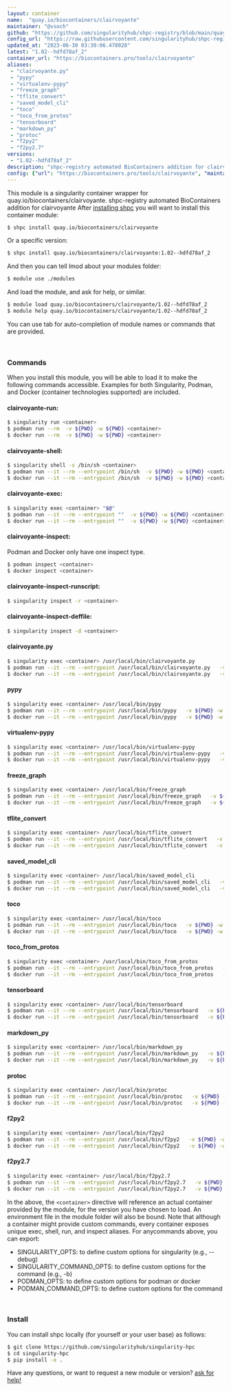 ```yaml
---
layout: container
name:  "quay.io/biocontainers/clairvoyante"
maintainer: "@vsoch"
github: "https://github.com/singularityhub/shpc-registry/blob/main/quay.io/biocontainers/clairvoyante/container.yaml"
config_url: "https://raw.githubusercontent.com/singularityhub/shpc-registry/main/quay.io/biocontainers/clairvoyante/container.yaml"
updated_at: "2023-06-30 03:30:06.478028"
latest: "1.02--hdfd78af_2"
container_url: "https://biocontainers.pro/tools/clairvoyante"
aliases:
 - "clairvoyante.py"
 - "pypy"
 - "virtualenv-pypy"
 - "freeze_graph"
 - "tflite_convert"
 - "saved_model_cli"
 - "toco"
 - "toco_from_protos"
 - "tensorboard"
 - "markdown_py"
 - "protoc"
 - "f2py2"
 - "f2py2.7"
versions:
 - "1.02--hdfd78af_2"
description: "shpc-registry automated BioContainers addition for clairvoyante"
config: {"url": "https://biocontainers.pro/tools/clairvoyante", "maintainer": "@vsoch", "description": "shpc-registry automated BioContainers addition for clairvoyante", "latest": {"1.02--hdfd78af_2": "sha256:ff4463765f330c42a338de65fb6278d98e02cb772af052746b9f552e03812c56"}, "tags": {"1.02--hdfd78af_2": "sha256:ff4463765f330c42a338de65fb6278d98e02cb772af052746b9f552e03812c56"}, "docker": "quay.io/biocontainers/clairvoyante", "aliases": {"clairvoyante.py": "/usr/local/bin/clairvoyante.py", "pypy": "/usr/local/bin/pypy", "virtualenv-pypy": "/usr/local/bin/virtualenv-pypy", "freeze_graph": "/usr/local/bin/freeze_graph", "tflite_convert": "/usr/local/bin/tflite_convert", "saved_model_cli": "/usr/local/bin/saved_model_cli", "toco": "/usr/local/bin/toco", "toco_from_protos": "/usr/local/bin/toco_from_protos", "tensorboard": "/usr/local/bin/tensorboard", "markdown_py": "/usr/local/bin/markdown_py", "protoc": "/usr/local/bin/protoc", "f2py2": "/usr/local/bin/f2py2", "f2py2.7": "/usr/local/bin/f2py2.7"}}
---
```


This module is a singularity container wrapper for quay.io/biocontainers/clairvoyante.
shpc-registry automated BioContainers addition for clairvoyante
After [installing shpc](#install) you will want to install this container module:


```bash
$ shpc install quay.io/biocontainers/clairvoyante
```

Or a specific version:

```bash
$ shpc install quay.io/biocontainers/clairvoyante:1.02--hdfd78af_2
```

And then you can tell lmod about your modules folder:

```bash
$ module use ./modules
```

And load the module, and ask for help, or similar.

```bash
$ module load quay.io/biocontainers/clairvoyante/1.02--hdfd78af_2
$ module help quay.io/biocontainers/clairvoyante/1.02--hdfd78af_2
```

You can use tab for auto-completion of module names or commands that are provided.

<br>

### Commands

When you install this module, you will be able to load it to make the following commands accessible.
Examples for both Singularity, Podman, and Docker (container technologies supported) are included.

#### clairvoyante-run:

```bash
$ singularity run <container>
$ podman run --rm  -v ${PWD} -w ${PWD} <container>
$ docker run --rm  -v ${PWD} -w ${PWD} <container>
```

#### clairvoyante-shell:

```bash
$ singularity shell -s /bin/sh <container>
$ podman run --it --rm --entrypoint /bin/sh  -v ${PWD} -w ${PWD} <container>
$ docker run --it --rm --entrypoint /bin/sh  -v ${PWD} -w ${PWD} <container>
```

#### clairvoyante-exec:

```bash
$ singularity exec <container> "$@"
$ podman run --it --rm --entrypoint ""  -v ${PWD} -w ${PWD} <container> "$@"
$ docker run --it --rm --entrypoint ""  -v ${PWD} -w ${PWD} <container> "$@"
```

#### clairvoyante-inspect:

Podman and Docker only have one inspect type.

```bash
$ podman inspect <container>
$ docker inspect <container>
```

#### clairvoyante-inspect-runscript:

```bash
$ singularity inspect -r <container>
```

#### clairvoyante-inspect-deffile:

```bash
$ singularity inspect -d <container>
```


#### clairvoyante.py

```bash
$ singularity exec <container> /usr/local/bin/clairvoyante.py
$ podman run --it --rm --entrypoint /usr/local/bin/clairvoyante.py   -v ${PWD} -w ${PWD} <container> -c " $@"
$ docker run --it --rm --entrypoint /usr/local/bin/clairvoyante.py   -v ${PWD} -w ${PWD} <container> -c " $@"
```


#### pypy

```bash
$ singularity exec <container> /usr/local/bin/pypy
$ podman run --it --rm --entrypoint /usr/local/bin/pypy   -v ${PWD} -w ${PWD} <container> -c " $@"
$ docker run --it --rm --entrypoint /usr/local/bin/pypy   -v ${PWD} -w ${PWD} <container> -c " $@"
```


#### virtualenv-pypy

```bash
$ singularity exec <container> /usr/local/bin/virtualenv-pypy
$ podman run --it --rm --entrypoint /usr/local/bin/virtualenv-pypy   -v ${PWD} -w ${PWD} <container> -c " $@"
$ docker run --it --rm --entrypoint /usr/local/bin/virtualenv-pypy   -v ${PWD} -w ${PWD} <container> -c " $@"
```


#### freeze_graph

```bash
$ singularity exec <container> /usr/local/bin/freeze_graph
$ podman run --it --rm --entrypoint /usr/local/bin/freeze_graph   -v ${PWD} -w ${PWD} <container> -c " $@"
$ docker run --it --rm --entrypoint /usr/local/bin/freeze_graph   -v ${PWD} -w ${PWD} <container> -c " $@"
```


#### tflite_convert

```bash
$ singularity exec <container> /usr/local/bin/tflite_convert
$ podman run --it --rm --entrypoint /usr/local/bin/tflite_convert   -v ${PWD} -w ${PWD} <container> -c " $@"
$ docker run --it --rm --entrypoint /usr/local/bin/tflite_convert   -v ${PWD} -w ${PWD} <container> -c " $@"
```


#### saved_model_cli

```bash
$ singularity exec <container> /usr/local/bin/saved_model_cli
$ podman run --it --rm --entrypoint /usr/local/bin/saved_model_cli   -v ${PWD} -w ${PWD} <container> -c " $@"
$ docker run --it --rm --entrypoint /usr/local/bin/saved_model_cli   -v ${PWD} -w ${PWD} <container> -c " $@"
```


#### toco

```bash
$ singularity exec <container> /usr/local/bin/toco
$ podman run --it --rm --entrypoint /usr/local/bin/toco   -v ${PWD} -w ${PWD} <container> -c " $@"
$ docker run --it --rm --entrypoint /usr/local/bin/toco   -v ${PWD} -w ${PWD} <container> -c " $@"
```


#### toco_from_protos

```bash
$ singularity exec <container> /usr/local/bin/toco_from_protos
$ podman run --it --rm --entrypoint /usr/local/bin/toco_from_protos   -v ${PWD} -w ${PWD} <container> -c " $@"
$ docker run --it --rm --entrypoint /usr/local/bin/toco_from_protos   -v ${PWD} -w ${PWD} <container> -c " $@"
```


#### tensorboard

```bash
$ singularity exec <container> /usr/local/bin/tensorboard
$ podman run --it --rm --entrypoint /usr/local/bin/tensorboard   -v ${PWD} -w ${PWD} <container> -c " $@"
$ docker run --it --rm --entrypoint /usr/local/bin/tensorboard   -v ${PWD} -w ${PWD} <container> -c " $@"
```


#### markdown_py

```bash
$ singularity exec <container> /usr/local/bin/markdown_py
$ podman run --it --rm --entrypoint /usr/local/bin/markdown_py   -v ${PWD} -w ${PWD} <container> -c " $@"
$ docker run --it --rm --entrypoint /usr/local/bin/markdown_py   -v ${PWD} -w ${PWD} <container> -c " $@"
```


#### protoc

```bash
$ singularity exec <container> /usr/local/bin/protoc
$ podman run --it --rm --entrypoint /usr/local/bin/protoc   -v ${PWD} -w ${PWD} <container> -c " $@"
$ docker run --it --rm --entrypoint /usr/local/bin/protoc   -v ${PWD} -w ${PWD} <container> -c " $@"
```


#### f2py2

```bash
$ singularity exec <container> /usr/local/bin/f2py2
$ podman run --it --rm --entrypoint /usr/local/bin/f2py2   -v ${PWD} -w ${PWD} <container> -c " $@"
$ docker run --it --rm --entrypoint /usr/local/bin/f2py2   -v ${PWD} -w ${PWD} <container> -c " $@"
```


#### f2py2.7

```bash
$ singularity exec <container> /usr/local/bin/f2py2.7
$ podman run --it --rm --entrypoint /usr/local/bin/f2py2.7   -v ${PWD} -w ${PWD} <container> -c " $@"
$ docker run --it --rm --entrypoint /usr/local/bin/f2py2.7   -v ${PWD} -w ${PWD} <container> -c " $@"
```



In the above, the `<container>` directive will reference an actual container provided
by the module, for the version you have chosen to load. An environment file in the
module folder will also be bound. Note that although a container
might provide custom commands, every container exposes unique exec, shell, run, and
inspect aliases. For anycommands above, you can export:

 - SINGULARITY_OPTS: to define custom options for singularity (e.g., --debug)
 - SINGULARITY_COMMAND_OPTS: to define custom options for the command (e.g., -b)
 - PODMAN_OPTS: to define custom options for podman or docker
 - PODMAN_COMMAND_OPTS: to define custom options for the command

<br>

### Install

You can install shpc locally (for yourself or your user base) as follows:

```bash
$ git clone https://github.com/singularityhub/singularity-hpc
$ cd singularity-hpc
$ pip install -e .
```

Have any questions, or want to request a new module or version? [ask for help!](https://github.com/singularityhub/singularity-hpc/issues)